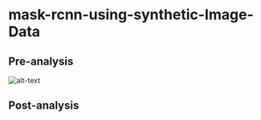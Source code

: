 # mask-rcnn-using-synthetic-Image-Data

## Pre-analysis
![alt-text](https://github.com/tonyjoo974/mask-rcnn-using-synthetic-models/blob/master/data/absorption.gif)

## Post-analysis
